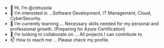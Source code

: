 - 👋 Hi, I’m @cletusola
- 👀 I’m interested in ...Software Development, IT Management, Cloud, CyberSecurity.
- 🌱 I’m currently learning ... Necessary skills needed for my personal and professional growth. (Preparing for Azure Certification)
- 💞️ I’m looking to collaborate on ... All projects I can contribute to.
- 📫 How to reach me ... Please check my profile.

<!---
cletusola/cletusola is a ✨ special ✨ repository because its `README.md` (this file) appears on your GitHub profile.
You can click the Preview link to take a look at your changes.
--->
